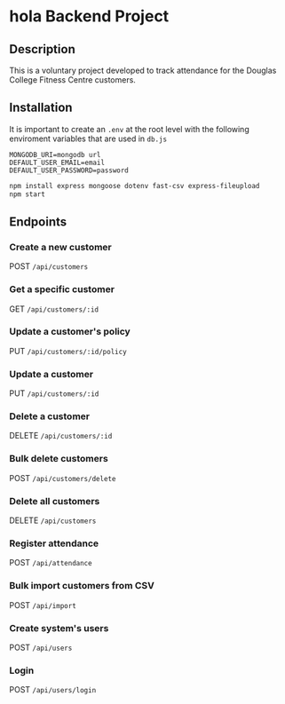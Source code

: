 # hola Backend Project

## Description

This is a voluntary project developed to track attendance for the Douglas College Fitness Centre customers.

## Installation

It is important to create an ```.env``` at the root level with the following enviroment variables
that are used in ```db.js```

```
MONGODB_URI=mongodb url
DEFAULT_USER_EMAIL=email
DEFAULT_USER_PASSWORD=password

```


```bash
npm install express mongoose dotenv fast-csv express-fileupload
npm start
```

## Endpoints

### Create a new customer
POST ```/api/customers```

### Get a specific customer
GET ```/api/customers/:id```

### Update a customer's policy
PUT ```/api/customers/:id/policy```

### Update a customer
PUT ```/api/customers/:id```

### Delete a customer
DELETE ```/api/customers/:id```

### Bulk delete customers
POST ```/api/customers/delete```

### Delete all customers
DELETE ```/api/customers```

### Register attendance
POST ```/api/attendance```

### Bulk import customers from CSV
POST ```/api/import```

### Create system's users
POST ```/api/users```

### Login
POST ```/api/users/login```